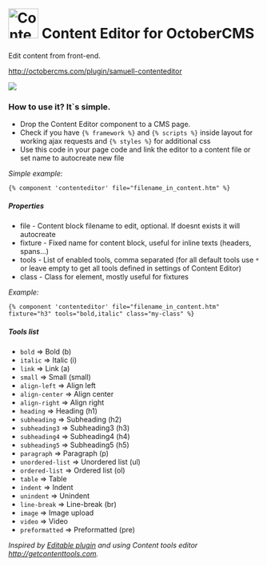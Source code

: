 # <img src="http://octobercms.com/storage/app/uploads/public/579/a5b/cc1/thumb_5108_64x64_0_0_auto.png" width="60px" valign="center" alt="Content Editor for OctoberCMS"> Content Editor for OctoberCMS

Edit content from front-end.

http://octobercms.com/plugin/samuell-contenteditor

<img src="https://octobercms.com/storage/app/uploads/public/5e1/21f/14d/5e121f14dc10a304078423.png">

### How to use it? It`s simple.

* Drop the Content Editor component to a CMS page.
* Check if you have `{% framework %}` and `{% scripts %}` inside layout for working ajax requests and `{% styles %}` for additional css
* Use this code in your page code and link the editor to a content file or set name to autocreate new file

*Simple example:*
```
{% component 'contenteditor' file="filename_in_content.htm" %}
```

##### Properties

* file - Content block filename to edit, optional. If doesnt exists it will autocreate
* fixture - Fixed name for content block, useful for inline texts (headers, spans...)
* tools - List of enabled tools, comma separated (for all default tools use `*` or leave empty to get all tools defined in settings of Content Editor)
* class - Class for element, mostly useful for fixtures

*Example:*
```
{% component 'contenteditor' file="filename_in_content.htm" fixture="h3" tools="bold,italic" class="my-class" %}
```

##### Tools list

* `bold`           => Bold (b)
* `italic`         => Italic (i)
* `link`           => Link (a)
* `small`          => Small (small)
* `align-left`     => Align left
* `align-center`   => Align center
* `align-right`    => Align right
* `heading`        => Heading (h1)
* `subheading`     => Subheading (h2)
* `subheading3`    => Subheading3 (h3)
* `subheading4`    => Subheading4 (h4)
* `subheading5`    => Subheading5 (h5)
* `paragraph`      => Paragraph (p)
* `unordered-list` => Unordered list (ul)
* `ordered-list`   => Ordered list (ol)
* `table`          => Table
* `indent`         => Indent
* `unindent`       => Unindent
* `line-break`     => Line-break (br)
* `image`          => Image upload
* `video`          => Video
* `preformatted`   => Preformatted (pre)

*Inspired by [Editable plugin](http://octobercms.com/plugin/rainlab-editable) and using Content tools editor  http://getcontenttools.com.*
